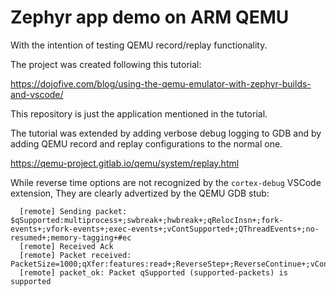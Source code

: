 # Zephyr app demo on ARM QEMU

With the intention of testing QEMU record/replay functionality.

The project was created following this tutorial:

https://dojofive.com/blog/using-the-qemu-emulator-with-zephyr-builds-and-vscode/

This repository is just the application mentioned in the tutorial.

The tutorial was extended by adding verbose debug logging to GDB and
by adding QEMU record and replay configurations to the normal one.

https://qemu-project.gitlab.io/qemu/system/replay.html

While reverse time options are not recognized by the `cortex-debug` VSCode extension,
They are clearly advertized by the QEMU GDB stub:

```gdb
  [remote] Sending packet: $qSupported:multiprocess+;swbreak+;hwbreak+;qRelocInsn+;fork-events+;vfork-events+;exec-events+;vContSupported+;QThreadEvents+;no-resumed+;memory-tagging+#ec
  [remote] Received Ack
  [remote] Packet received: PacketSize=1000;qXfer:features:read+;ReverseStep+;ReverseContinue+;vContSupported+;multiprocess+
  [remote] packet_ok: Packet qSupported (supported-packets) is supported
```

